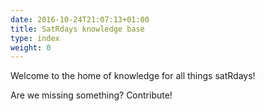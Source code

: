 ```yaml
---
date: 2016-10-24T21:07:13+01:00
title: SatRdays knowledge base
type: index
weight: 0
---
```


Welcome to the home of knowledge for all things satRdays!

Are we missing something? Contribute!